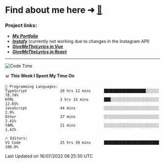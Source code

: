 # Find about me here ➜ [🧑](https://pauabella.dev)

### Project links:
- ***[My Portfolio](https://pauabella.dev)***
- ***[Instafy](https://instafy.me)*** (currently not working due to changes in the Instagram API)
- ***[GiveMeTheLyrics in Vue](https://lyrics.pauabella.dev)***
- ***[GiveMeTheLyrics in React](https://pauabella.dev/GiveMeTheLyrics)***

---
<!--START_SECTION:waka-->
![Code Time](http://img.shields.io/badge/Code%20Time-1%2C284%20hrs%2029%20mins-blue)

📊 **This Week I Spent My Time On** 

```text
💬 Programming Languages: 
TypeScript               20 hrs 12 mins      ███████████████████░░░░░░   78.74% 
HTML                     3 hrs 14 mins       ███░░░░░░░░░░░░░░░░░░░░░░   12.65% 
JavaScript               44 mins             ░░░░░░░░░░░░░░░░░░░░░░░░░   2.9% 
Other                    37 mins             ░░░░░░░░░░░░░░░░░░░░░░░░░   2.41% 
YAML                     21 mins             ░░░░░░░░░░░░░░░░░░░░░░░░░   1.42%

🔥 Editors: 
VS Code                  25 hrs 39 mins      █████████████████████████   100.0%

```


 Last Updated on 16/07/2022 08:25:30 UTC
<!--END_SECTION:waka-->
